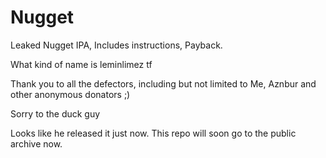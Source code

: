 # Nugget
Leaked Nugget IPA, Includes instructions, Payback.

What kind of name is leminlimez tf

Thank you to all the defectors, including but not limited to Me, Aznbur and other anonymous donators ;)

Sorry to the duck guy

Looks like he released it just now. This repo will soon go to the public archive now.
